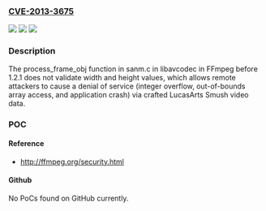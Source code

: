 ### [CVE-2013-3675](https://cve.mitre.org/cgi-bin/cvename.cgi?name=CVE-2013-3675)
![](https://img.shields.io/static/v1?label=Product&message=n%2Fa&color=blue)
![](https://img.shields.io/static/v1?label=Version&message=n%2Fa&color=blue)
![](https://img.shields.io/static/v1?label=Vulnerability&message=n%2Fa&color=brighgreen)

### Description

The process_frame_obj function in sanm.c in libavcodec in FFmpeg before 1.2.1 does not validate width and height values, which allows remote attackers to cause a denial of service (integer overflow, out-of-bounds array access, and application crash) via crafted LucasArts Smush video data.

### POC

#### Reference
- http://ffmpeg.org/security.html

#### Github
No PoCs found on GitHub currently.

